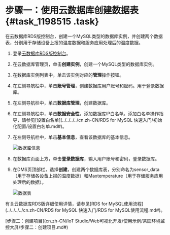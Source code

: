 # 步骤一：使用云数据库创建数据表 {#task_1198515 .task}

在云数据库RDS版控制台，创建一个MySQL类型的数据库实例，并创建两个数据表，分别用于存储设备上报的温度数据和服务应用处理后的温度数据。

1.  登录[云数据库RDS版控制台](https://rdsnext.console.aliyun.com/?spm=a2c4g.11186623.2.8.32427f97OruT1N)。
2.  在云数据库管理页，单击**创建实例**，创建一个MySQL类型的数据库实例。
3.  在数据库实例列表中，单击该实例对应的**管理**操作按钮。
4.  在左侧导航栏中，单击**账号管理**，创建数据库用户账号和密码。用于登录数据库。
5.  在左侧导航栏中，单击**数据库管理**，创建数据库。
6.  在左侧导航栏中，单击**数据安全性**，添加数据库IP白名单。添加白名单操作指导，请参见[设置白名单](../../../../cn.zh-CN/RDS for MySQL 快速入门/初始化配置/设置白名单.md#)。
7.  在左侧导航栏中，单击**基本信息**，查看该数据库的基本信息。 

    ![数据库信息](http://static-aliyun-doc.oss-cn-hangzhou.aliyuncs.com/assets/img/961257/156568698451593_zh-CN.png)

8.  在数据库页面上方，单击**登录数据库**，输入用户账号和密码，登录数据库。
9.  在DMS页顶部栏，选择**创建**，创建两个数据库表，分别命名为sensor\_data（用于存储各设备上报的温度数据）和Maxtemperature（用于存储服务应用处理后的数据）。 

    ![数据表](http://static-aliyun-doc.oss-cn-hangzhou.aliyuncs.com/assets/img/961257/156568698451578_zh-CN.png)


有关云数据库RDS版详细使用详情，请参见[RDS for MySQL使用流程](../../../../cn.zh-CN/RDS for MySQL 快速入门/RDS for MySQL使用流程.md#)。

[步骤二：创建项目](cn.zh-CN/IoT Studio/Web可视化开发/使用示例/茶园环境监控大屏/步骤二：创建项目.md#)

